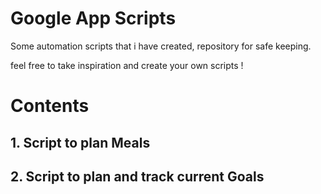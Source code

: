 # Google App Scripts

Some automation scripts that i have created, repository for safe keeping.

feel free to take inspiration and create your own scripts !

# Contents

## 1. Script to plan Meals
## 2. Script to plan and track current Goals 